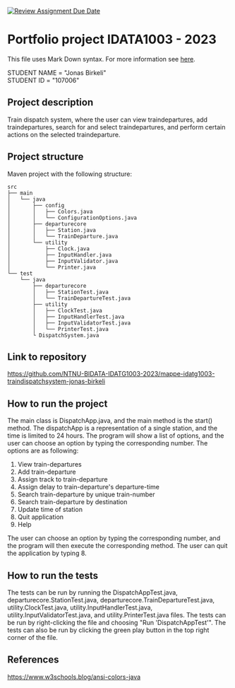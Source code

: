 [![Review Assignment Due Date](https://classroom.github.com/assets/deadline-readme-button-24ddc0f5d75046c5622901739e7c5dd533143b0c8e959d652212380cedb1ea36.svg)](https://classroom.github.com/a/sT7H9ZJB)
# Portfolio project IDATA1003 - 2023
This file uses Mark Down syntax. For more information see [here](https://www.markdownguide.org/basic-syntax/).

STUDENT NAME = "Jonas Birkeli"  
STUDENT ID = "107006"

## Project description

Train dispatch system, where the user can view traindepartures, add traindepartures, search for and select traindepartures, and perform certain actions on the selected traindeparture.

## Project structure

Maven project with the following structure:
```
src
├── main
│   └── java
│       ├── config
│       │   ├── Colors.java
│       │   └── ConfigurationOptions.java
│       ├── departurecore
│       │   ├── Station.java
│       │   └── TrainDeparture.java
│       └── utility
│           ├── Clock.java
│           ├── InputHandler.java
│           ├── InputValidator.java
│           └── Printer.java
└── test
    └── java
        ├── departurecore
        │   ├── StationTest.java
        │   └── TrainDepartureTest.java
        ├── utility
        │   ├── ClockTest.java
        │   ├── InputHandlerTest.java
        │   ├── InputValidatorTest.java
        │   └── PrinterTest.java
        └ DispatchSystem.java

```

## Link to repository

https://github.com/NTNU-BIDATA-IDATG1003-2023/mappe-idatg1003-traindispatchsystem-jonas-birkeli

## How to run the project

The main class is DispatchApp.java, and the main method is the start() method.
The dispatchApp is a representation of a single station, and the time is limited to 24 hours.
The program will show a list of options, and the user can choose an option by typing the corresponding number.
The options are as following:
1. View train-departures
2. Add train-departure
3. Assign track to train-departure
4. Assign delay to train-departure's departure-time
5. Search train-departure by unique train-number
6. Search train-departure by destination
7. Update time of station
8. Quit application
9. Help

The user can choose an option by typing the corresponding number, and the program will then execute the corresponding method.
The user can quit the application by typing 8.

## How to run the tests

The tests can be run by running the DispatchAppTest.java, departurecore.StationTest.java, departurecore.TrainDepartureTest.java, utility.ClockTest.java, utility.InputHandlerTest.java, utility.InputValidatorTest.java, and utility.PrinterTest.java files.
The tests can be run by right-clicking the file and choosing "Run 'DispatchAppTest'".
The tests can also be run by clicking the green play button in the top right corner of the file.

## References
https://www.w3schools.blog/ansi-colors-java
